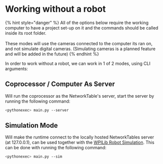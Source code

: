 # Working without a robot

{% hint style="danger" %}
All of the options below require the working computer to have a project set-up on it and the commands should be called inside its root folder.\
\
These modes will use the cameras connected to the computer its ran on, and not simulate digital cameras. (Simulating cameras is a planned feature and will be added in the future)
{% endhint %}

In order to work without a robot, we can work in 1 of 2 modes, using CLI arguments:

## Coprocessor / Computer As Server

Will run the coprocessor as the NetworkTable's server, start the server by running the following command:

```bash
<pythonexec> main.py --server
```

## Simulation Mode

Will make the runtime connect to the locally hosted NetworkTables server (at 127.0.0.1), can be used together with the [WPILib Robot Simulation](https://docs.wpilib.org/en/stable/docs/software/wpilib-tools/robot-simulation/introduction.html). This can be done with running the following command:

```bash
<pythonexec> main.py --sim
```
